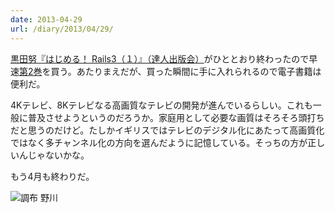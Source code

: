 ```yaml
---
date: 2013-04-29
url: /diary/2013/04/29/
---
```


[黒田努『はじめる！ Rails3（１）』（達人出版会）](http://tatsu-zine.com/books/rails3)がひととおり終わったので早速[第2巻](http://tatsu-zine.com/books/rails3_2)を買う。あたりまえだが、買った瞬間に手に入れられるので電子書籍は便利だ。

4Kテレビ、8Kテレビなる高画質なテレビの開発が進んでいるらしい。これも一般に普及させようというのだろうか。家庭用として必要な画質はそろそろ頭打ちだと思うのだけど。たしかイギリスではテレビのデジタル化にあたって高画質化ではなく多チャンネル化の方向を選んだように記憶している。そっちの方が正しいんじゃないかな。

もう4月も終わりだ。

![調布 野川](http://instagram.com/p/YrHSjYSLns/media?size=l "調布 野川")